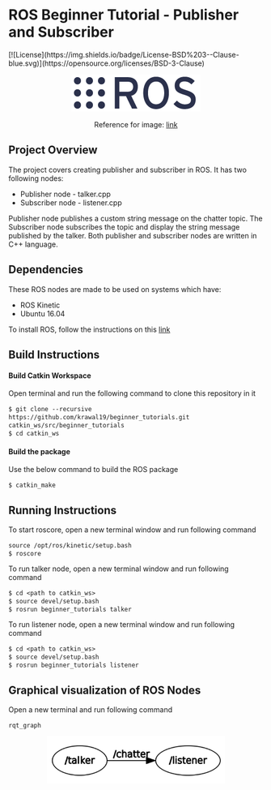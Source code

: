 <h1>ROS Beginner Tutorial - Publisher and Subscriber </h1>
[![License](https://img.shields.io/badge/License-BSD%203--Clause-blue.svg)](https://opensource.org/licenses/BSD-3-Clause)

</p>
<p align="center">
<img src="/Images/ROSlogo.png">
</p>

</p>
<p align="center">
Reference for image: <a href='http://www.ros.org/'>link</a>
</p>

## Project Overview
The project covers creating publisher and subscriber in ROS. It has two following nodes:
* Publisher node - talker.cpp
* Subscriber node - listener.cpp

Publisher node publishes a custom string message on the chatter topic. The Subscriber node subscribes the topic and display the string message published by the talker. Both publisher and subscriber nodes are written in C++ language.

## Dependencies

These ROS nodes are made to be used on systems which have:
* ROS Kinetic
* Ubuntu 16.04

To install ROS, follow the instructions on this [link](http://wiki.ros.org/kinetic/Installation)

## Build Instructions
#### Build Catkin Workspace
Open terminal and run the following command to clone this repository in it
```
$ git clone --recursive https://github.com/krawal19/beginner_tutorials.git catkin_ws/src/beginner_tutorials
$ cd catkin_ws
```
#### Build the package
Use the below command to build the ROS package
```
$ catkin_make
```
## Running Instructions
To start roscore, open a new terminal window and run following command
```
source /opt/ros/kinetic/setup.bash
$ roscore
```
To run talker node, open a new terminal window and run following command
```
$ cd <path to catkin_ws>
$ source devel/setup.bash
$ rosrun beginner_tutorials talker
```
To run listener node, open a new terminal window and run following command
```
$ cd <path to catkin_ws>
$ source devel/setup.bash
$ rosrun beginner_tutorials listener
```
## Graphical visualization of ROS Nodes
Open a new terminal and run following command
```
rqt_graph
```
<p align="center">
<img src="Images/rqt_graph.jpg" width="70%" height="70%">
</p>

